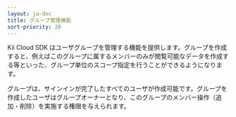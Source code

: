```yaml
---
layout: ja-doc
title: グループ管理機能
sort-priority: 20
---
```

Kii Cloud SDK はユーザグループを管理する機能を提供します。グループを作成すると、例えばこのグループに属するメンバーのみが閲覧可能なデータを作成する等といった、グループ単位のスコープ指定を行うことができるようになります。

グループは、サインインが完了したすべてのユーザが作成可能です。グループを作成したユーザはグループオーナーとなり、このグループのメンバー操作（追加・削除）を実施する権限を与えられます。
